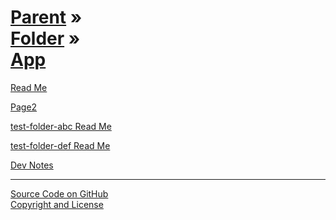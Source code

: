 [Parent](../../index.html ) &raquo;<br>[Folder]( ../index.html ) &raquo;<br>[App]( ./index.html )
================================================================================================

<p id=rm >
	<a href=JavaScript:displayPage("readme.md",rm); >Read Me</a>
</p>

<p id=p2 >
	<a href=JavaScript:displayPage("page2.md",p2); >Page2</a>
</p>

<p id=abc >
	<a href=JavaScript:displayPage("../test-folder-abc/readme.md",abc); >test-folder-abc Read Me</a>
</p>

<p id=def >
	<a href=JavaScript:displayPage("../test-folder-def/readme.md",def); >test-folder-def Read Me</a>
</p>

<p id=dvn >
	<a href=JavaScript:displayPage("./dev-notes.md",dvn); >Dev Notes</a>
</p>

****

[Source Code on GitHub]( https://github.com/jaanga/xxx/ )  
[Copyright and License]( https://github.com/jaanga/jaanga.github.io/blob/master/jaanga-copyright-and-mit-license.md )